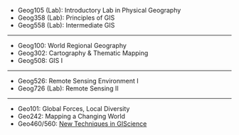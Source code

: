 * Geog105 \(Lab\): Introductory Lab in Physical Geography
* Geog358 \(Lab\): Principles of GIS
* Geog558 \(Lab\): Intermediate GIS

---

* Geog100: World Regional Geography
* Geog302: Cartography & Thematic Mapping
* Geog508: GIS I

---

* Geog526: Remote Sensing Environment I
* Geog726 \(Lab\): Remote Sensing II

---

* Geo101: Global Forces, Local Diversity
* Geo242: Mapping a Changing World
* Geo460/560: [New Techniques in GIScience](https://leee5.gitbooks.io/new-techniques-in-giscience/content/)



